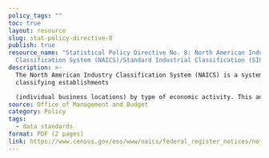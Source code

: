 ```yaml
---
policy_tags: ""
toc: true
layout: resource
slug: stat-policy-directive-8
publish: true
resource_name: "Statistical Policy Directive No. 8: North American Industry
  Classification System (NAICS)/Standard Industrial Classification (SIC)"
description: >-
  The North American Industry Classification System (NAICS) is a system for
  classifying establishments

  (individual business locations) by type of economic activity. This announces OMB's adoption of NAICS revisions. Dated August 8, 2016. 
source: Office of Management and Budget
category: Policy
tags:
  - data standards
format: PDF (2 pages)
link: https://www.census.gov/eos/www/naics/federal_register_notices/notices/fr08au16.pdf
---
```


